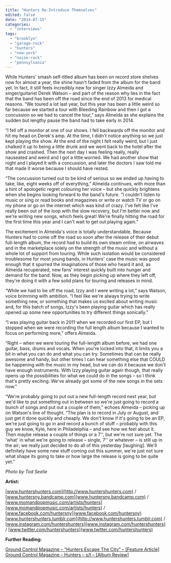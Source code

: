 ```yaml
---
title: "Hunters Re-Introduce Themselves"
edited: false
date: "2014-07-15"
categories:
  - "interviews"
tags:
  - "brooklyn"
  - "garage-rock"
  - "hunters"
  - "new-york"
  - "noise-rock"
  - "pennsylvania"
---
```


While Hunters' smash self-titled album has been on record store shelves now for almost a year, the shine hasn't faded from the album for the band yet. In fact, it still feels incredibly new for singer Izzy Almeida and singer/guitarist Derek Watson – and part of the reason why lies in the fact that the band has been off the road since the end of 2013 for medical reasons. “We toured a lot last year, but this year has been a little weird so far because we started a tour with Bleeding Rainbow and then I got a concussion so we had to cancel the tour,” says Almeida as she explains the sudden but lengthy pause the band had to take early in 2014.

“I fell off a monitor at one of our shows. I fell backwards off the monitor and hit my head on Derek's amp. At the time, I didn't notice anything so we just kept playing the show. At the end of the night I felt really weird, but I just chalked it up to being a little drunk and we went back to the hotel after the show and crashed. Then the next day I was feeling really, really nauseated and weird and I got a little worried. We had another show that night and I played it with a concussion, and later the doctors I saw told me that made it worse because I should have rested.

“The concussion turned out to be kind of serious so we ended up having to take, like, eight weeks off of everything,” Almeida continues, with more than a hint of apologetic regret colouring her voice – but she quickly brightens when she begins looking forward to the band's future. “I couldn't listen to music or sing or read books and magazines or write or watch TV or go on my phone or go on the internet which was kind of crazy. I've felt like I've really been out of the loop with the slow recovery, but I'm better now and we're writing new songs, which feels great! We're finally hitting the road for the first time this year and I can't wait to get out playing again.”

The excitement in Almeida's voice is totally understandable. Because Hunters had to come off the road so soon after the release of their debut full-length album, the record had to build its own steam online, on airwaves and in the marketplace solely on the strength of the music and without a whole lot of support from touring. While such isolation would be considered troublesome for most young bands, in Hunters' case the music was good enough that it spurred the imaginations of those who heard it and, as Almeida recuperated, new fans' interest quickly built into hunger and demand for the band. Now, as they begin picking up where they left off, they're doing it with a few solid plans for touring and releases in mind.

“While we had to be off the road, Izzy and I were writing a lot,” says Watson, voice brimming with ambition. “I feel like we're always trying to write something new, or something that makes us excited about writing music and, for this batch of songs, Izzy's been playing guitar which has really opened up some new opportunities to try different things sonically.”

“I was playing guitar back in 2011 when we recorded our first EP, but I stopped when we were recording the full length album because I wanted to focus on performing more,” offers Almeida.

“Right – when we were touring the full-length album before, we had one guitar, bass, drums and vocals. When you're locked into that, it limits you a bit in what you can do and what you can try. Sometimes that can be really awesome and handy, but other times I can hear something else that COULD be happening with the music in my head, but we can do it because we don't have enough instruments. With Izzy playing guitar again though, that really opens up the possibilities for what we could do in the songs – so I think that's pretty exciting. We've already got some of the new songs in the sets now.”

“We're probably going to put out a new full-length record next year, but we'd like to put something out in between so we're just going to record a bunch of songs and put out a couple of them,” echoes Almeida – picking up on Watson's line of thought. “The plan is to record in July or August, and just get it done quickly and cheaply. We don't know if it's going to be an EP, we're just going to go in and record a bunch of stuff – probably with this guy we know, Kyle, here in Philadelphia – and see how we feel about it. Then maybe release a couple of things or a 7'', but we're not sure yet. The 'what' in what we're going to release – single, 7'' or whatever – is still up in the air; we really just decided to do all of this yesterday \[laughing\]. We'll definitely have some new stuff coming out this summer, we're just not sure what shape its going to take or how large the release is going to be quite yet.”

_Photo by Tod Seelie_

**Artist:**

[www.huntershunters.com](http://www.huntershunters.com) / [www.huntersny.bandcamp.com](www.huntersny.bandcamp.com) / [www.momandpopmusic.com/artists/hunters](www.momandpopmusic.com/artists/hunters) / [www.facebook.com/huntersny](www.facebook.com/huntersny) [www.huntershunters.tumblr.com](http://www.huntershunters.tumblr.com) / [www.instagram.com/huntershunters](www.instagram.com/huntershunters) / [www.twitter.com/huntershunters](www.twitter.com/huntershunters)

**Further Reading:**

[Ground Control Magazine – “Hunters Escape The City” – \[Feature Article\]](http://groundcontrolmag.com/detail/1/3583/1/) [Ground Control Magazine – Hunters – s/t – \[Album Review\]](http://groundcontrolmag.com/detail/3/3518/2/)

